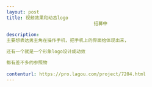 ```yaml
---                
layout: post       
title: 视频效果和动态logo
                                招募中
           
description: 
主要想表达男主角在操作手机，把手机上的界面给体现出来，

还有一个就是一个形象logo设计成动效

都有差不多的参照物
     
contenturl: https://pro.lagou.com/project/7204.html      
---                 
```

